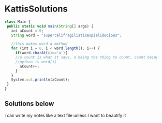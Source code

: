 # KattisSolutions
 
 ```Javascript
 class Main {
  public static void main(String[] args) {
    int aCount = 0;
    String word = "supercalifragilisticexpialidocious";
 
    //this makes word a method
    for (int i = 0; i < word.length(); i++) {
      if(word.charAt(i)=='a'){
      //a count is what it says, a being the thing to count, count being the action.
      //python is word[i]
        aCount++;
      }
    }
    System.out.println(aCount);
  }
}
 
 
 ```
## Solutions below

I can write my notes like a text file unless I want to beautify it
